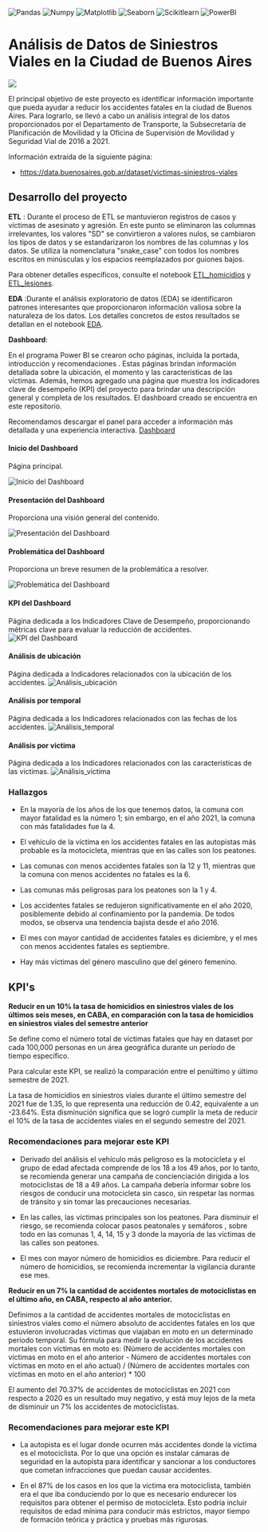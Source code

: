 ![Pandas](https://img.shields.io/badge/-Pandas-333333?style=flat&logo=pandas)
![Numpy](https://img.shields.io/badge/-Numpy-333333?style=flat&logo=numpy)
![Matplotlib](https://img.shields.io/badge/-Matplotlib-333333?style=flat&logo=matplotlib)
![Seaborn](https://img.shields.io/badge/-Seaborn-333333?style=flat&logo=seaborn)
![Scikitlearn](https://img.shields.io/badge/-Scikitlearn-333333?style=flat&logo=scikitlearn)
![PowerBI](https://img.shields.io/badge/-PowerBI-333333?style=flat&logo=PowerBI)

# Análisis de Datos de Siniestros Viales en la Ciudad de Buenos Aires
<img src="https://imgs.search.brave.com/A1wV76mXvYPGjqy2cErnSjYRioo2UVyopQtAtvxx8HI/rs:fit:860:0:0/g:ce/aHR0cHM6Ly9haG9y/cmFzZWd1cm9zLm14/L3dwLWNvbnRlbnQv/dXBsb2Fkcy8yMDIy/LzEyL3Npbmllc3Ry/by5qcGc">


El principal objetivo  de este proyecto es identificar información importante que pueda ayudar a reducir los accidentes fatales en la ciudad de Buenos Aires. Para lograrlo, se llevó a cabo un análisis integral de los datos proporcionados por el Departamento de Transporte, la Subsecretaría de Planificación de Movilidad y la Oficina de Supervisión de Movilidad y Seguridad Vial de 2016 a 2021.

Información extraída de la siguiente página: 
- https://data.buenosaires.gob.ar/dataset/victimas-siniestros-viales



## Desarrollo del proyecto

**ETL** : Durante el proceso de ETL se mantuvieron registros de casos y víctimas de asesinato y agresión. En este punto se eliminaron las columnas irrelevantes, los valores "SD" se convirtieron a valores nulos, se cambiaron los tipos de datos y se estandarizaron los nombres de las columnas y los datos. Se utiliza la nomenclatura "snake_case" con todos los nombres escritos en minúsculas y los espacios reemplazados por guiones bajos.

Para obtener detalles específicos, consulte el notebook [ETL_homicidios](/Notebooks/02_ETL_homicidios.ipynb) y [ETL_lesiones](/Notebooks/02_ETL_lesiones.ipynb).

**EDA** :Durante el análisis exploratorio de datos (EDA) se identificaron patrones interesantes que proporcionaron información valiosa sobre la naturaleza de los datos. Los detalles concretos de estos resultados se detallan en el notebook [EDA](Notebooks/04_EDA.ipynb).

**Dashboard**:

En el programa Power BI  se crearon ocho páginas, incluida la portada, introducción y recomendaciones . Estas páginas brindan información detallada sobre la ubicación, el momento y las características de las víctimas. Además, hemos agregado una página  que muestra los indicadores clave de desempeño (KPI) del proyecto para brindar una descripción general y completa de los resultados. El dashboard creado se encuentra en este repositorio.

Recomendamos descargar el panel para acceder a información más detallada y  una experiencia interactiva. [Dashboard](Dashboard.pbix)

#### Inicio del Dashboard
Página principal.

![Inicio del Dashboard](Img/Inicio.png)

#### Presentación del Dashboard
Proporciona una visión general del contenido.

![Presentación del Dashboard](Img/Presentacion.png)

#### Problemática del Dashboard
Proporciona un breve resumen de la problemática a resolver.

![Problemática del Dashboard](Img/Problematica.png)

#### KPI del Dashboard
Página dedicada a los Indicadores Clave de Desempeño, proporcionando métricas clave para evaluar la reducción de accidentes.
![KPI del Dashboard](Img/KPI.png)


#### Análisis de ubicación
Página dedicada a Indicadores relacionados con la ubicación de los accidentes.
![Análisis_ubicación](Img/Analisis_ubicacion.png)

#### Análisis por temporal
Página dedicada a los Indicadores relacionados con las fechas de los accidentes.
![Análisis_temporal](Img/Analisis_temporal.png)


#### Análisis por victima
Página dedicada a los Indicadores relacionados con las características de las victimas.
![Análisis_victima](Img/Analisis_victima.png)

### Hallazgos

* En la mayoría de los años de los que tenemos datos, la comuna con mayor fatalidad es la número 1; sin embargo, en el año 2021, la comuna con más fatalidades fue la 4.

* El vehículo de la víctima en los accidentes fatales en las autopistas más probable es la motocicleta, mientras que en las calles son los peatones.

* Las comunas con menos accidentes fatales son la 12 y 11, mientras que la comuna con menos accidentes no fatales es la 6.

* Las comunas más peligrosas para los peatones son la 1 y 4.

* Los accidentes fatales se redujeron significativamente en el año 2020, posiblemente debido al confinamiento por la pandemia. De todos modos, se observa una tendencia bajista desde el año 2016.

* El mes con mayor cantidad de accidentes fatales es diciembre, y el mes con menos accidentes fatales es septiembre.

- Hay más víctimas del género masculino que del género femenino.

## KPI's

**Reducir en un 10% la tasa de homicidios en siniestros viales de los últimos seis meses, en CABA, en comparación con la tasa de homicidios en siniestros viales del semestre anterior**

Se define como el número total de víctimas fatales que hay en dataset por cada 100,000 personas en un área geográfica durante un período de tiempo específico.

Para calcular este KPI, se realizó la comparación entre el penúltimo y último semestre de 2021.

La tasa de homicidios en siniestros viales durante el último semestre del 2021 fue de 1.35, lo que representa una reducción de 0.42, equivalente a un -23.64%. Esta disminución significa que se logró cumplir la meta de reducir el 10% de la tasa de accidentes viales en el segundo semestre del 2021.


### Recomendaciones para mejorar este KPI

- Derivado del análisis el vehículo más peligroso es la motocicleta y el grupo de edad afectada comprende de los 18 a los 49 años, por lo tanto, se recomienda generar una campaña de concienciación dirigida a los motociclistas de 18 a 49 años. La campaña debería informar sobre los riesgos de conducir una motocicleta sin casco, sin respetar las normas de tránsito y sin tomar las precauciones necesarias.

- En las calles, las víctimas principales son los peatones. Para disminuir el riesgo, se recomienda colocar pasos peatonales y semáforos , sobre todo en las comunas  1, 4, 14, 15 y 3 donde la mayoría de las víctimas de las calles son peatones.

- El mes con mayor número de homicidios es diciembre. Para reducir el número de homicidios, se recomienda incrementar la vigilancia durante ese mes. 


**Reducir en un 7% la cantidad de accidentes mortales de motociclistas en el último año, en CABA, respecto al año anterior.**

Definimos a la cantidad de accidentes mortales de motociclistas en siniestros viales como el número absoluto de accidentes fatales en los que estuvieron involucradas víctimas que viajaban en moto en un determinado periodo temporal. Su fórmula para medir la evolución de los accidentes mortales con víctimas en moto es: (Número de accidentes mortales con víctimas en moto en el año anterior - Número de accidentes mortales con víctimas en moto en el año actual) / (Número de accidentes mortales con víctimas en moto en el año anterior) * 100

El aumento del 70.37% de accidentes de motociclistas en 2021 con respecto a 2020 es un resultado muy negativo, y está muy lejos de la meta de disminuir un 7% los accidentes de motociclistas.

### Recomendaciones para mejorar este KPI

- La autopista es el lugar donde ocurren más accidentes donde la víctima es el motociclista. Por lo que una opción es instalar cámaras de seguridad en la autopista para identificar y sancionar a los conductores que cometan infracciones que puedan causar accidentes.

- En el 87% de los casos en los que la víctima era motociclista, también era el que iba conduciendo por lo que es necesario endurecer los requisitos para obtener el permiso de motocicleta. Esto podría incluir requisitos de edad mínima para conducir más estrictos, mayor tiempo de formación teórica y práctica y pruebas más rigurosas.